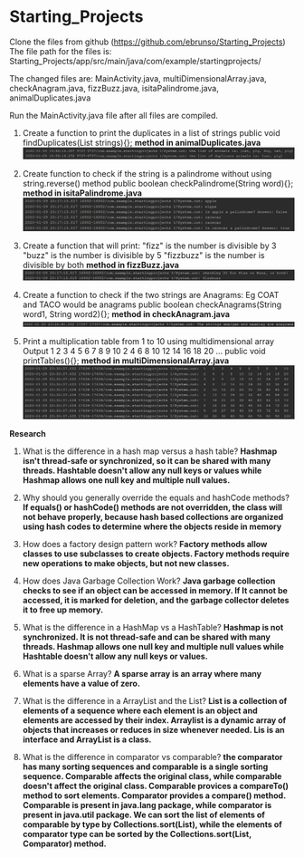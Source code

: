 # Starting_Projects

Clone the files from github (https://github.com/ebrunso/Starting_Projects)
The file path for the files is:
Starting_Projects/app/src/main/java/com/example/startingprojects/

The changed files are: 
MainActivity.java, multiDimensionalArray.java, checkAnagram.java, 
fizzBuzz.java, isitaPalindrome.java, animalDuplicates.java

Run the MainActivity.java file after all files are compiled.

1. Create a function to print the duplicates in a list of strings
   public void findDuplicates(List<String> strings){};
**method in animalDuplicates.java**
![animalDuplicates output](https://raw.githubusercontent.com/ebrunso/Starting_Projects/master/app/src/main/java/com/example/startingprojects/1.%20animal%20duplicates.png)

2. Create function to check if the string is a palindrome without using string.reverse() method
   public boolean checkPalindrome(String word){};
**method in isitaPalindrome.java**
![isitaPalindrome output](https://raw.githubusercontent.com/ebrunso/Starting_Projects/master/app/src/main/java/com/example/startingprojects/2.%20palindrome%20check.png)

3. Create a function that will print:
     "fizz" is the number is divisible by 3
     "buzz" is the number is divisible by 5
     "fizzbuzz" is the number is divisible by both
**method in fizzBuzz.java**
![fizzBuzz output](https://raw.githubusercontent.com/ebrunso/Starting_Projects/master/app/src/main/java/com/example/startingprojects/3.%20fizzbuzz.png)

4.  Create a function to check if the two strings are Anagrams:    Eg COAT and TACO would be anagrams
   public boolean checkAnagrams(String word1, String word2){};
**method in checkAnagram.java**
![checkAnagram output](https://raw.githubusercontent.com/ebrunso/Starting_Projects/master/app/src/main/java/com/example/startingprojects/4.%20anagram.png)

5. Print a multiplication table from 1 to 10 using  multidimensional array
   Output
   1 2 3 4 5 6 7 8 9 10
   2 4 6 8 10 12 14 16 18 20
    ...
 public void printTables(){};
**method in multiDimensionalArray.java**
![multiDimensionalArray output](https://raw.githubusercontent.com/ebrunso/Starting_Projects/master/app/src/main/java/com/example/startingprojects/5.%20multiplication%20tables.png)

**Research**
1. What is the difference in a hash map versus a hash table?
	**Hashmap isn't thread-safe or synchronized, so it can be shared with many threads.
Hashtable doesn't allow any null keys or values while Hashmap allows one null key and multiple null values.**

2. Why should you generally override the equals and hashCode methods?
	**If equals() or hashCode() methods are not overridden, the class will not behave properly, because hash based collections are organized using hash codes to determine where the objects reside in memory**

3. How does a factory design pattern work?
	**Factory methods allow classes to use subclasses to create objects. Factory methods require new operations to make objects, but not new classes.**

4. How does Java Garbage Collection Work?
	**Java garbage collection checks to see if an object can be accessed in memory. If It cannot be accessed, it is marked for deletion, and the garbage collector deletes it to free up memory.**

5. What is the difference in a HashMap vs a HashTable?
	**Hashmap is not synchronized. It is not thread-safe and can be shared with many threads.
Hashmap allows one null key and multiple null values while Hashtable doesn't allow any null keys or values.**

6. What is a sparse Array?
	**A sparse array is an array where many elements have a value of zero.**

7. What is the difference in a ArrayList and the List?
	**List is a collection of elements of a sequence where each element is an object and elements are accessed by their index. Arraylist is a dynamic array of objects that increases or reduces in size whenever needed. Lis is an interface and ArrayList is a class.**

8. What is the difference in comparator vs comparable?
	**the comparator has many sorting sequences and comparable is a single sorting sequence. Comparable affects the original class, while comparable doesn't affect the original class. Comparable provices a compareTo() method to sort elements. Comparator provides a compare() method. Comparable is present in java.lang package, while comparator is present in java.util package. We can sort the list of elements of comparable by type by Collections.sort(List), while the elements of comparator type can be sorted by the Collections.sort(List, Comparator) method.**
